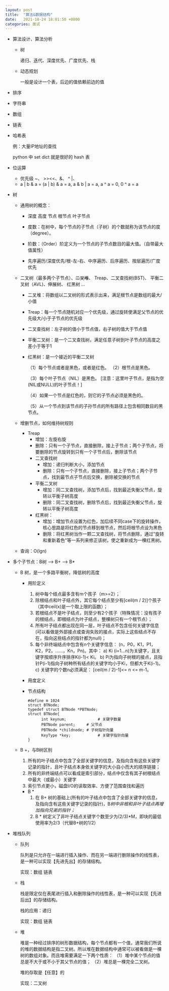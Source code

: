 ```yaml
---
layout: post
title:  "算法&数据结构"
date:   2021-10-24 18:01:50 +0800
categories: 面试
---
```


* 算法设计、算法分析

  - 树

    递归、迭代、深度优先、广度优先、栈

  - 动态规划

    一般是设计一个表，后边的值依赖前边的值

* 排序

* 字符串

* 数组

* 链表

* 哈希表

  例：大量IP地址的查找

  python 中 set dict 就是很好的 hash 表

* 位运算

  - 优先级 ~、 >><<、&、  ^  |、
  - a | b & a = (a | b) & a = a, a & b | a = a, a ^ a = 0, 0 ^ a = a

* 树

  - 通用树的概念：

    - 深度 高度 节点 根节点 叶子节点 

    * 度数：在树中，每个节点的子节点（子树）的个数就称为该节点的度（degree）。

    * 阶数：（Order）阶定义为一个节点的子节点数目的最大值。（自带最大值属性）
    * 先序遍历/深度优先/根-左-右、中序遍历、后序遍历、按层遍历/广度优先

  * 二叉树（最多两个子节点）、~~二叉堆~~、 Treap、二叉查找树(BST)、 平衡二叉树（AVL)、伸展树、  红黑树 ...

    * 二叉堆：将数组以二叉树的形式表示出来，满足根节点是数组的最大/小值

    * Treap：每一个节点随机对应一个优先级，通过旋转使满足父节点的优先级大/小于子节点的优先级

    * 二叉查找树：左子树的值小于节点值，右子树的值大于节点值

    * 平衡二叉树：是一个二叉查找树，满足任意子树到叶子节点的高度之差小于等于1

    * 红黑树：是一个接近的平衡二叉树

      （1）每个节点或者是黑色，或者是红色。
      （2）根节点是黑色。

      （3）每个叶子节点（NIL）是黑色。 [注意：这里叶子节点，是指为空(NIL或NULL)的叶子节点！]

      （4）如果一个节点是红色的，则它的子节点必须是黑色的。

      （5）从一个节点到该节点的子孙节点的所有路径上包含相同数目的黑节点。 

  * 增删节点，如何维持树规则

    * Treap
      * 增加：左旋右旋
      * 删除：只有一个子节点，直接删除，接上子节点；两个子节点，将要删除的节点旋转到只有一个子节点后，删除该节点
      * 二叉查找树
        * 增加：递归判断大小，添加节点
        * 删除：只有一个子节点，直接删除，接上子节点；两个子节点，找到最节点子节点后交换，删除被交换的节点
      * 平衡二叉树
        * 增加：同二叉查找树，添加节点后，找到最近失衡父节点，旋转以平衡子树高度
        * 删除：同二叉查找树，删除节点后，找到最近失衡父节点，旋转以平衡子树高度
      * 红黑树：
        * 增加：增加节点设置为红色，加后续不同case下的旋转操作，核心思路是将红色的节点移到根节点，然后将根节点设为黑色
        * 删除：将红黑树当作一颗二叉查找树，将节点删除，通过"旋转和重新着色"等一系列来修正该树，使之重新成为一棵红黑树。

  * 查询：O(lgn)

* 多个子节点：B树 --> B+ --> B*

  * B 树，是一个多路平衡树，降低树的高度

    * 用阶定义

      1. 树中每个结点最多含有m个孩子（m>=2）；
      2. 除根结点和叶子结点外，其它每个结点至少有[ceil(m / 2)]个孩子（其中ceil(x)是一个取上限的函数）；
      3. 若根结点不是叶子结点，则至少有2个孩子（特殊情况：没有孩子的根结点，即根结点为叶子结点，整棵树只有一个根节点）；
      4. 所有叶子结点都出现在同一层，叶子结点不包含任何关键字信息(可以看做是外部接点或查询失败的接点，实际上这些结点不存在，指向这些结点的指针都为null)；
      5. 每个非终端结点中包含有n个关键字信息： (n，P0，K1，P1，K2，P2，......，Kn，Pn)。其中：
              a)   Ki (i=1...n)为关键字，且关键字按顺序升序排序K(i-1)< Ki。
              b)   Pi为指向子树根的接点，且指针P(i-1)指向子树种所有结点的关键字均小于Ki，但都大于K(i-1)。 
              c)   关键字的个数n必须满足： [ceil(m / 2)-1]<= n <= m-1。

    * 用度定义

    * 节点结构

      ```
      #define m 1024
      struct BTNode;
      typedef struct BTNode *PBTNode;
      struct BTNode{
      		int keynum;				 # 关键字数量
        	PBTNode parent;		# 父节点
      		PBTNode *childnode; # 子树指针向量
        	KeyType *key;			 # 关键字指针向量
      }
      ```

  - B +，与B树区别

    1. 所有的叶子结点中包含了全部关键字的信息，及指向含有这些关键字记录的指针，且叶子结点本身依关键字的大小自小而大的顺序链接；
    2. 所有的非终端结点可以看成是索引部分，结点中仅含有其子树根结点中最大（或最小）关键字
    3. 索引节点更小，磁盘I/O的读取效率、方便了范围查找和遍历

    - B \* 
      1. 在 B+ 树的基础上(所有的叶子结点中包含了全部关键字的信息，及指向含有这些关键字记录的指针)，B*树中非根和非叶子结点再增加指向兄弟的指针；*
      2. B \* 树定义了非叶子结点关键字个数至少为(2/3)*M，即块的最低使用率为2/3（代替B+树的1/2）

* 堆栈队列

  - 队列

    队列是只允许在一端进行插入操作、而在另一端进行删除操作的线性表，是一种可以实现【先进先出】的存储结构。

    实现：数组 链表

  - 栈

    栈是限定仅在表尾进行插入和删除操作的线性表，是一种可以实现【先进后出】的存储结构。

    栈的应用：递归

    实现：数组 链表

  - 堆

    堆是一种经过排序的树形数据结构，每个节点都有一个值，通常我们所说的堆的数据结构是指二叉树。所以堆在数据结构中通常可以被看做是一棵树的数组对象。而且堆需要满足一下两个性质：
    （1）堆中某个节点的值总是不大于或不小于其父节点的值；
    （2）堆总是一棵完全二叉树。

    堆的存取是【任意】的

    实现：二叉树